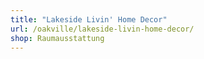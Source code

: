 ```yaml
---
title: "Lakeside Livin' Home Decor"
url: /oakville/lakeside-livin-home-decor/
shop: Raumausstattung
---
```

